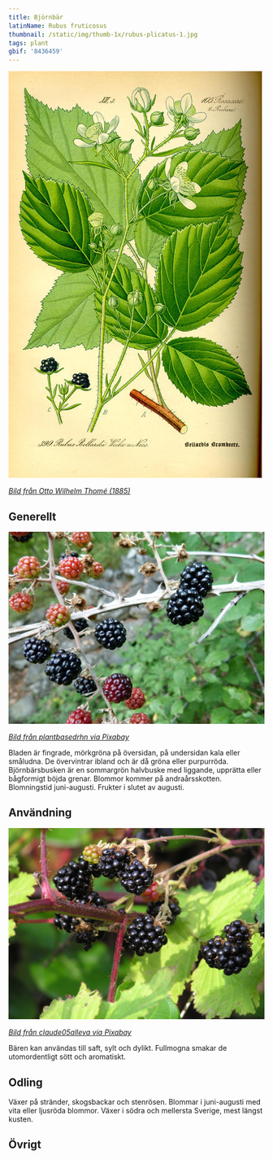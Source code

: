 ```yaml
---
title: Björnbär
latinName: Rubus fruticosus
thumbnail: /static/img/thumb-1x/rubus-plicatus-1.jpg
tags: plant
gbif: '8436459'
---
```

![](/static/img/rubus-plicatus-3.jpg)

*[Bild från Otto Wilhelm Thomé (1885)](https://sv.wikipedia.org/wiki/Otto_Wilhelm_Thom%C3%A9)*

## Generellt

![](/static/img/rubus-plicatus-1.jpg)

*[Bild från plantbasedrhn via Pixabay](https://pixabay.com/sv/bj%C3%B6rnb%C3%A4r-vilda-b%C3%A4r-vilda-livsmedel-2344191/)*

Bladen är fingrade, mörkgröna på översidan, på undersidan kala eller småludna. De övervintrar ibland och är då gröna eller purpurröda. Björnbärsbusken är en sommargrön halvbuske med liggande, upprätta eller bågformigt böjda grenar. Blommor kommer på andraårsskotten. Blomningstid juni-augusti. Frukter i slutet av augusti.

## Användning

![](/static/img/rubus-plicatus-2.jpg)

*[Bild från claude05alleva via Pixabay](https://pixabay.com/sv/bj%C3%B6rnb%C3%A4r-r%C3%B6da-frukter-samling-natur-263313/)*

Bären kan användas till saft, sylt och dylikt. Fullmogna smakar de utomordentligt sött och aromatiskt.

## Odling

Växer på stränder, skogsbackar och stenrösen. Blommar i juni-augusti med vita eller ljusröda blommor. Växer i södra och mellersta Sverige, mest längst kusten.

## Övrigt